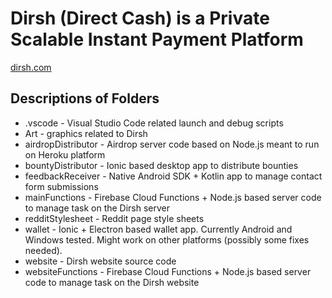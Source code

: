 # Dirsh (Direct Cash) is a Private Scalable Instant Payment Platform

[dirsh.com](https://dirsh.com)

## Descriptions of Folders

* .vscode	- Visual Studio Code related launch and debug scripts
* Art	- graphics related to Dirsh
* airdropDistributor - Airdrop server code based on Node.js meant to run on Heroku platform
* bountyDistributor	- Ionic based desktop app to distribute bounties
* feedbackReceiver - Native Android SDK + Kotlin app to manage contact form submissions
* mainFunctions	- Firebase Cloud Functions + Node.js based server code to manage task on the Dirsh server
* redditStylesheet - Reddit page style sheets
* wallet	- Ionic + Electron based wallet app. Currently Android and Windows tested. Might work on other platforms (possibly some fixes needed).
* website	- Dirsh website source code
* websiteFunctions - Firebase Cloud Functions + Node.js based server code to manage task on the Dirsh website
